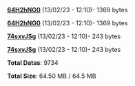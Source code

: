 [**64H2hNG0**](/data/64H2hNG0.txt) (13/02/23 - 12:10)- 1369 bytes

[**64H2hNG0**](/data/64H2hNG0.txt) (13/02/23 - 12:10)- 1369 bytes

[**74sxvJSg**](/data/74sxvJSg.txt) (13/02/23 - 12:10)- 243 bytes

[**74sxvJSg**](/data/74sxvJSg.txt) (13/02/23 - 12:10)- 243 bytes

**Total Datas**: 9734

**Total Size**: 64.50 MB / 64.5 MB